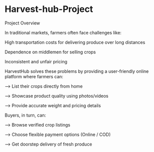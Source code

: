 # Harvest-hub-Project

Project Overview

In traditional markets, farmers often face challenges like:

High transportation costs for delivering produce over long distances

Dependence on middlemen for selling crops

Inconsistent and unfair pricing

HarvestHub solves these problems by providing a user-friendly online platform where farmers can:

--> List their crops directly from home

--> Showcase product quality using photos/videos

--> Provide accurate weight and pricing details

Buyers, in turn, can:

--> Browse verified crop listings

--> Choose flexible payment options (Online / COD)

--> Get doorstep delivery of fresh produce
